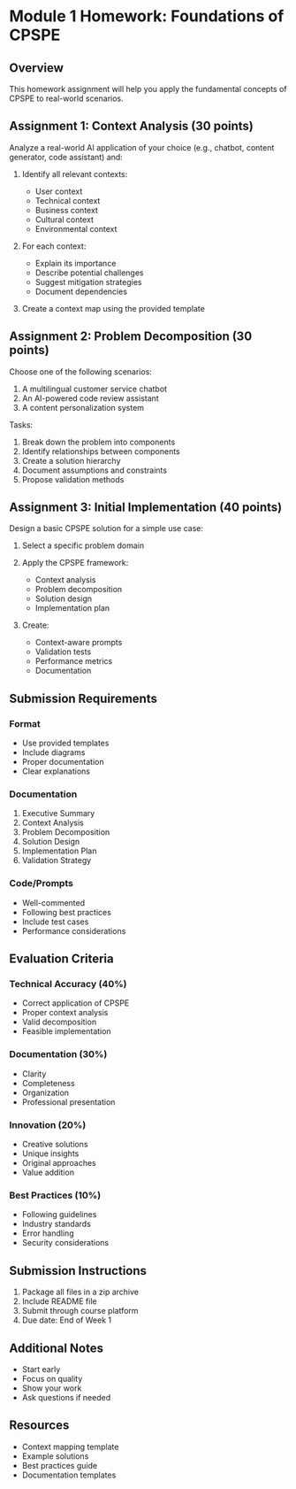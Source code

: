 # Module 1 Homework: Foundations of CPSPE

## Overview
This homework assignment will help you apply the fundamental concepts of CPSPE to real-world scenarios.

## Assignment 1: Context Analysis (30 points)
Analyze a real-world AI application of your choice (e.g., chatbot, content generator, code assistant) and:

1. Identify all relevant contexts:
   - User context
   - Technical context
   - Business context
   - Cultural context
   - Environmental context

2. For each context:
   - Explain its importance
   - Describe potential challenges
   - Suggest mitigation strategies
   - Document dependencies

3. Create a context map using the provided template

## Assignment 2: Problem Decomposition (30 points)
Choose one of the following scenarios:

1. A multilingual customer service chatbot
2. An AI-powered code review assistant
3. A content personalization system

Tasks:
1. Break down the problem into components
2. Identify relationships between components
3. Create a solution hierarchy
4. Document assumptions and constraints
5. Propose validation methods

## Assignment 3: Initial Implementation (40 points)
Design a basic CPSPE solution for a simple use case:

1. Select a specific problem domain
2. Apply the CPSPE framework:
   - Context analysis
   - Problem decomposition
   - Solution design
   - Implementation plan

3. Create:
   - Context-aware prompts
   - Validation tests
   - Performance metrics
   - Documentation

## Submission Requirements

### Format
- Use provided templates
- Include diagrams
- Proper documentation
- Clear explanations

### Documentation
1. Executive Summary
2. Context Analysis
3. Problem Decomposition
4. Solution Design
5. Implementation Plan
6. Validation Strategy

### Code/Prompts
- Well-commented
- Following best practices
- Include test cases
- Performance considerations

## Evaluation Criteria

### Technical Accuracy (40%)
- Correct application of CPSPE
- Proper context analysis
- Valid decomposition
- Feasible implementation

### Documentation (30%)
- Clarity
- Completeness
- Organization
- Professional presentation

### Innovation (20%)
- Creative solutions
- Unique insights
- Original approaches
- Value addition

### Best Practices (10%)
- Following guidelines
- Industry standards
- Error handling
- Security considerations

## Submission Instructions
1. Package all files in a zip archive
2. Include README file
3. Submit through course platform
4. Due date: End of Week 1

## Additional Notes
- Start early
- Focus on quality
- Show your work
- Ask questions if needed

## Resources
- Context mapping template
- Example solutions
- Best practices guide
- Documentation templates 